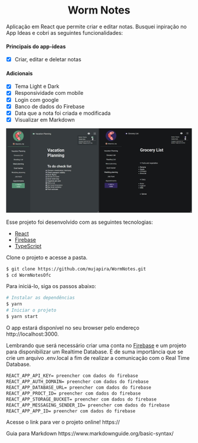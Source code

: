 <h1 align="center">Worm Notes</h1>
Aplicação em React que permite criar e editar notas. Busquei inpiração no App Ideas e cobri as seguintes funcionalidades:

<h4> Principais do app-ideas </h4>

- [x] Criar, editar e deletar notas 

<h4> Adicionais </h4>

- [x] Tema Light e Dark 
- [x] Responsividade com mobile 
- [x] Login com google 
- [x] Banco de dados do Firebase
- [x] Data que a nota foi criada e modificada 
- [x] Visualizar em Markdown 

<a>
<img src="./src/assets/images/ReadmeWorm.jpg">
</a>

Esse projeto foi desenvolvido com as seguintes tecnologias:
- [React](https://reactjs.org)
- [Firebase](https://firebase.google.com/)
- [TypeScript](https://www.typescriptlang.org/)

Clone o projeto e acesse a pasta.

```bash
$ git clone https://github.com/mujapira/WormNotes.git
$ cd WormNotesOfc
```

Para iniciá-lo, siga os passos abaixo:
```bash
# Instalar as dependências
$ yarn
# Iniciar o projeto
$ yarn start
```
O app estará disponível no seu browser pelo endereço http://localhost:3000.

Lembrando que será necessário criar uma conta no [Firebase](https://firebase.google.com/) e um projeto para disponibilizar um Realtime Database. É de suma importância que se crie um arquivo .env.local a fim de realizar a comunicação com o Real Time Database.
```
REACT_APP_API_KEY= preencher com dados do firebase
REACT_APP_AUTH_DOMAIN= preencher com dados do firebase
REACT_APP_DATABASE_URL= preencher com dados do firebase
REACT_APP_PROCT_ID= preencher com dados do firebase
REACT_APP_STORAGE_BUCKET= preencher com dados do firebase
REACT_APP_MESSAGING_SENDER_ID= preencher com dados do firebase
REACT_APP_APP_ID= preencher com dados do firebase
```

<p>Acesse o link para ver o projeto online! https://</p>

<p>Guia para Markdown https://www.markdownguide.org/basic-syntax/</p>
